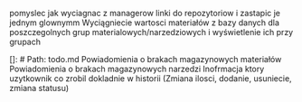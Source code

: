 pomyslec jak wyciagnac z managerow linki do repozytoriow i zastapic je jednym glownymm
Wyciągniecie wartosci materiałów z bazy danych dla poszczegolnych grup materialowych/narzedziowych i wyświetlenie ich przy grupach

[]: # Path: todo.md
Powiadomienia o brakach magazynowych materiałów
Powiadomienia o brakach magazynowych narzedzi
Inofrmacja ktory uzytkownik co zrobil dokladnie w historii (Zmiana ilosci, dodanie, usuniecie, zmiana statusu)
